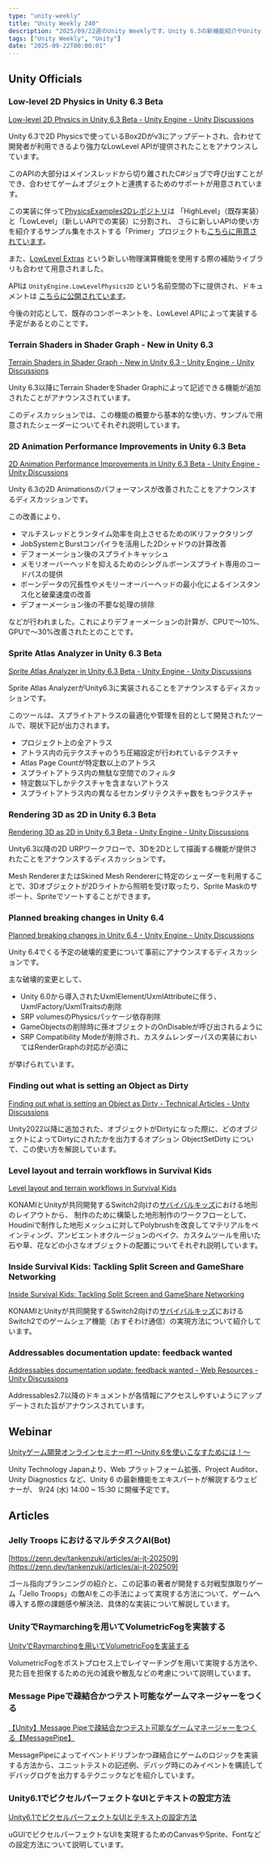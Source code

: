 ```yaml
---
type: "unity-weekly"
title: "Unity Weekly 240"
description: "2025/09/22週のUnity Weeklyです。Unity 6.3の新機能紹介やUnity 6.4における破壊的変更、サバイバルキッズの制作ノウハウ共有、Unity 6活用ウェビナーなどを紹介しています。"
tags: ["Unity Weekly", "Unity"]
date: "2025-09-22T00:00:01"
---
```


## Unity Officials

### Low-level 2D Physics in Unity 6.3 Beta

[Low-level 2D Physics in Unity 6.3 Beta - Unity Engine - Unity Discussions](https://discussions.unity.com/t/low-level-2d-physics-in-unity-6-3-beta/1683247)

Unity 6.3で2D Physicsで使っているBox2Dがv3にアップデートされ、合わせて開発者が利用できるより強力なLowLevel APIが提供されたことをアナウンスしています。

このAPIの大部分はメインスレッドから切り離されたC#ジョブで呼び出すことができ、合わせてゲームオブジェクトと連携するためのサポートが用意されています。

この実装に伴って[PhysicsExamples2Dレポジトリ](https://github.com/Unity-Technologies/PhysicsExamples2D)は 「HighLevel」（既存実装）と「LowLevel」（新しいAPIでの実装）に分割され、
さらに新しいAPIの使い方を紹介するサンプル集をホストする「Primer」プロジェクトも[こちらに用意されています](https://github.com/Unity-Technologies/PhysicsExamples2D/tree/master/LowLevel/Projects/Primer)。

また、[LowLevel Extras](https://github.com/Unity-Technologies/PhysicsExamples2D/tree/master/LowLevel/Packages/com.unity.2d.physics.lowlevelextras) という新しい物理演算機能を使用する際の補助ライブラリも合わせて用意されました。

APIは `UnityEngine.LowLevelPhysics2D` という名前空間の下に提供され、ドキュメントは [こちらに公開されています](https://docs.unity3d.com/6000.3/Documentation/ScriptReference/LowLevelPhysics2D.PhysicsWorld.html)。

今後の対応として、既存のコンポーネントを、LowLevel APIによって実装する予定があるとのことです。

### Terrain Shaders in Shader Graph - New in Unity 6.3

[Terrain Shaders in Shader Graph - New in Unity 6.3 - Unity Engine - Unity Discussions](https://discussions.unity.com/t/terrain-shaders-in-shader-graph-new-in-unity-6-3/1683627)

Unity 6.3以降にTerrain ShaderをShader Graphによって記述できる機能が追加されたことがアナウンスされています。

このディスカッションでは、この機能の概要から基本的な使い方、サンプルで用意されたシェーダーについてそれぞれ説明しています。

### 2D Animation Performance Improvements in Unity 6.3 Beta

[2D Animation Performance Improvements in Unity 6.3 Beta - Unity Engine - Unity Discussions](https://discussions.unity.com/t/2d-animation-performance-improvements-in-unity-6-3-beta/1683239)

Unity 6.3の2D Animationsのパフォーマンスが改善されたことをアナウンスするディスカッションです。

この改善により、

- マルチスレッドとランタイム効率を向上させるためのIKリファクタリング
- JobSystemとBurstコンパイラを活用した2Dシャドウの計算改善
- デフォーメーション後のスプライトキャッシュ
- メモリオーバーヘッドを抑えるためのシングルボーンスプライト専用のコードパスの提供
- ボーンデータの冗長性やメモリーオーバーヘッドの最小化によるインスタンス化と破棄速度の改善
- デフォーメーション後の不要な処理の排除

などが行われました。これによりデフォーメーションの計算が、CPUで〜10%、GPUで〜30%改善されたとのことです。 

### Sprite Atlas Analyzer in Unity 6.3 Beta

[Sprite Atlas Analyzer in Unity 6.3 Beta - Unity Engine - Unity Discussions](https://discussions.unity.com/t/sprite-atlas-analyzer-in-unity-6-3-beta/1683242)

Sprite Atlas AnalyzerがUnity6.3に実装されることをアナウンスするディスカッションです。

このツールは、スプライトアトラスの最適化や管理を目的として開発されたツールで、現状下記が出力されます。

- プロジェクト上の全アトラス
- アトラス内の元テクスチャのうち圧縮設定が行われているテクスチャ
- Atlas Page Countが特定数以上のアトラス
- スプライトアトラス内の無駄な空間でのフィルタ
- 特定数以下しかテクスチャを含まないアトラス
- スプライトアトラス内の異なるセカンダリテクスチャ数をもつテクスチャ

### Rendering 3D as 2D in Unity 6.3 Beta

[Rendering 3D as 2D in Unity 6.3 Beta - Unity Engine - Unity Discussions](https://discussions.unity.com/t/rendering-3d-as-2d-in-unity-6-3-beta/1683244)

Unity6.3以降の2D URPワークフローで、3Dを2Dとして描画する機能が提供されたことをアナウンスするディスカッションです。

Mesh RendererまたはSkined Mesh Rendererに特定のシェーダーを利用することで、3Dオブジェクトが2Dライトから照明を受け取ったり、Sprite Maskのサポート、Spriteでソートすることができます。

### Planned breaking changes in Unity 6.4

[Planned breaking changes in Unity 6.4 - Unity Engine - Unity Discussions](https://discussions.unity.com/t/planned-breaking-changes-in-unity-6-4/1682100)

Unity 6.4でくる予定の破壊的変更について事前にアナウンスするディスカッションです。

主な破壊的変更として、

- Unity 6.0から導入されたUxmlElement/UxmlAttributeに伴う、UxmlFactory/UxmlTraitsの削除
- SRP volumesのPhysicsパッケージ依存削除
- GameObjectsの削除時に孫オブジェクトのOnDisableが呼び出されるように
- SRP Compatibility Modeが削除され、カスタムレンダーパスの実装においてはRenderGraphの対応が必須に

が挙げられています。

### Finding out what is setting an Object as Dirty

[Finding out what is setting an Object as Dirty - Technical Articles - Unity Discussions](https://discussions.unity.com/t/finding-out-what-is-setting-an-object-as-dirty/1683759)

Unity2022以降に追加された、オブジェクトがDirtyになった際に、どのオブジェクトによってDirtyにされたかを出力するオプション ObjectSetDirty について、この使い方を解説しています。

### Level layout and terrain workflows in Survival Kids

[Level layout and terrain workflows in Survival Kids](https://unity.com/blog/level-layout-and-terrain-workflows-in-survival-kids)

KONAMIとUnityが共同開発するSwitch2向けの[サバイバルキッズ](https://www.konami.com/games/survival_kids/)における地形のレイアウトから、
制作のために構築した地形制作のワークフローとして、Houdiniで制作した地形メッシュに対してPolybrushを改良してマテリアルをペインティング、アンビエントオクルージョンのベイク、カスタムツールを用いた石や草、花などの小さなオブジェクトの配置についてそれぞれ説明しています。

### Inside Survival Kids: Tackling Split Screen and GameShare Networking

[Inside Survival Kids: Tackling Split Screen and GameShare Networking](https://unity.com/blog/split-screen-and-gameshare-networking-in-survival-kids)

KONAMIとUnityが共同開発するSwitch2向けの[サバイバルキッズ](https://www.konami.com/games/survival_kids/)におけるSwitch2でのゲームシェア機能（おすそわけ通信）の実現方法について紹介しています。

### Addressables documentation update: feedback wanted

[Addressables documentation update: feedback wanted - Web Resources - Unity Discussions](https://discussions.unity.com/t/addressables-documentation-update-feedback-wanted/1684146)

Addressables2.7以降のドキュメントが各情報にアクセスしやすいようにアップデートされた旨がアナウンスされています。

## Webinar

[Unityゲーム開発オンラインセミナー#1 ～Unity 6を使いこなすためには！～](https://create.unity.com/unity-gaming-webinar-jp-20250924)

Unity Technology Japanより、Web プラットフォーム拡張、Project Auditor、Unity Diagnostics など、Unity 6 の最新機能をエキスパートが解説するウェビナーが、 9/24 (水) 14:00 ~ 15:30 に開催予定です。

## Articles

### Jelly Troops におけるマルチタスクAI(Bot)

[https://zenn.dev/tankenzuki/articles/ai-jt-202509](https://zenn.dev/tankenzuki/articles/ai-jt-202509)

ゴール指向プランニングの紹介と、この記事の著者が開発する対戦型旗取りゲーム「Jello Troops」の敵AIをこの手法によって実現する方法について、ゲームへ導入する際の課題感や解決法、具体的な実装について解説しています。

### UnityでRayｍarchingを用いてVolumetricFogを実装する

[UnityでRayｍarchingを用いてVolumetricFogを実装する](https://zenn.dev/minaduki/articles/ab9b6aa709b6fa)

VolumetricFogをポストプロセス上でレイマーチングを用いて実現する方法や、見た目を担保するための光の減衰や散乱などの考慮について説明しています。

### Message Pipeで疎結合かつテスト可能なゲームマネージャーをつくる

[【Unity】Message Pipeで疎結合かつテスト可能なゲームマネージャーをつくる【MessagePipe】](https://zenn.dev/sumx21t/articles/48175272862608)

MessagePipeによってイベントドリブンかつ疎結合にゲームのロジックを実装する方法から、ユニットテストの記述例、デバッグ時にのみイベントを購読してデバッグログを出力するテクニックなどを紹介しています。

### Unity6.1でピクセルパーフェクトなUIとテキストの設定方法

[Unity6.1でピクセルパーフェクトなUIとテキストの設定方法](https://zenn.dev/esorasuika/articles/b1249032958668)

uGUIでピクセルパーフェクトなUIを実現するためのCanvasやSprite、Fontなどの設定方法について説明しています。
